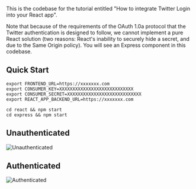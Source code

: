 This is the codebase for the tutorial entitled "How to integrate Twitter Login into your React app". 

Note that because of the requirements of the OAuth 1.0a protocol that the Twitter authentication is designed to follow, we cannot implement a pure React solution 
(two reasons: React's inability to securely hide a secret, and due to the Same Origin policy). You will see an Express component in this codebase.    

## Quick Start

```
export FRONTEND_URL=https://xxxxxxx.com
export CONSUMER_KEY=XXXXXXXXXXXXXXXXXXXXXXXXXXXX
export CONSUMER_SECRET=XXXXXXXXXXXXXXXXXXXXXXXXXXXX
export REACT_APP_BACKEND_URL=https://xxxxxxx.com

cd react && npm start
cd express && npm start
```

## Unauthenticated
![Unauthenticated](https://assets.klaudsol.com/tutorial-react-twitter-api-login/banner1.png)

## Authenticated
![Authenticated](https://assets.klaudsol.com/tutorial-react-twitter-api-login/banner2.png)